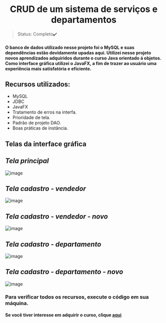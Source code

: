 <h1 align="center">CRUD de um sistema de serviços e departamentos</h1>

>Status: Completo✔️

#### O banco de dados utilizado nesse projeto foi o MySQL e suas dependências estão devidamente upadas aqui. Utilizei nesse projeto novos aprendizados adquiridos durante o curso Java orientado á objetos. Como interface gráfica utilizei o JavaFX, a fim de trazer ao usuário uma experiência mais satisfatória e eficiente. 

## Recursos utilizados:
- MySQL
- JDBC
- JavaFX
- Tratamento de erros na interfa.
- Prioridade de tela.
- Padrão de projeto DAO.
- Boas práticas de instância. 

## Telas da interface gráfica

## *Tela principal*
![image](https://user-images.githubusercontent.com/85650237/148714420-a650b340-987c-40ae-ab9a-a3b33ae160a5.png)

## *Tela cadastro - vendedor*
![image](https://user-images.githubusercontent.com/85650237/148714829-239e6f9e-95b7-44cc-8ee4-2f291612d66e.png)

## *Tela cadastro - vendedor - novo*
![image](https://user-images.githubusercontent.com/85650237/148715091-0674744a-2924-4cf5-90d0-9ea43b9e41e3.png)

## *Tela cadastro - departamento*
![image](https://user-images.githubusercontent.com/85650237/148714553-74c761aa-8417-4d06-99d1-7da5b0446063.png)

## *Tela cadastro - departamento - novo*
![image](https://user-images.githubusercontent.com/85650237/148714573-ee3392a5-f665-4a11-ae23-1c6dfd9b6b07.png)

### Para verificar todos os recursos, execute o código em sua máquina.

#### Se você tiver interesse em adquirir o curso, clique [aqui](https://www.udemy.com/course/java-curso-completo/)

